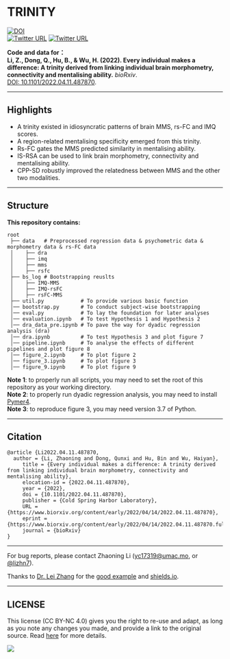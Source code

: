 # TRINITY

[![DOI](https://img.shields.io/badge/DOI-10.1101%2F2022.04.11.487870-blue)](https://doi.org/10.1101/2022.04.11.487870)<br />
[![Twitter URL](https://img.shields.io/twitter/url?label=%40lizhn7&style=social&url=https%3A%2F%2Ftwitter.com%2Flizhn7)](https://twitter.com/lizhn7)
[![Twitter URL](https://img.shields.io/twitter/url?label=%40ANDlab3&style=social&url=https%3A%2F%2Ftwitter.com%2Flizhn7)](https://twitter.com/ANDlab3)

**Code and data for： <br />**
**Li, Z., Dong, Q., Hu, B., & Wu, H. (2022). Every individual makes a difference: A trinity derived from linking individual brain morphometry, connectivity and mentalising ability.** *bioRxiv*. <br />
[DOI: 10.1101/2022.04.11.487870](https://doi.org/10.1101/2022.04.11.487870).
___

## Highlights
- A trinity existed in idiosyncratic patterns of brain MMS, rs-FC and IMQ scores.
- A region-related mentalising specificity emerged from this trinity.
- Rs-FC gates the MMS predicted similarity in mentalising ability.
- IS-RSA can be used to link brain morphometry, connectivity and mentalising ability.
- CPP-SD robustly improved the relatedness between MMS and the other two modalities.
___

## Structure

**This repository contains:**
```
root
 ├── data   # Preprocessed regression data & psychometric data & morphometry data & rs-FC data
 │    ├── dra 
 │    ├── imq 
 │    ├── mms
 │    ├── rsfc
 ├── bs_log # Bootstrapping reuslts
 │    ├── IMQ-MMS
 │    ├── IMQ-rsFC
 │    ├── rsFC-MMS
 ├── util.py            # To provide various basic function
 │── bootstrap.py       # To conduct subject-wise bootstrapping 
 │── eval.py            # To lay the foundation for later analyses
 │── evaluation.ipynb   # To test Hypothesis 1 and Hypothesis 2
 │── dra_data_pre.ipynb # To pave the way for dyadic regression analysis (dra)
 │── dra.ipynb          # To test Hypothesis 3 and plot figure 7
 │── pipeline.ipynb     # To analyse the effects of different pipelines and plot figure 8
 │── figure_2.ipynb     # To plot figure 2
 │── figure_3.ipynb     # To plot figure 3
 │── figure_9.ipynb     # To plot figure 9
```

**Note 1**: to properly run all scripts, you may need to set the root of this repository as your working directory. <br />
**Note 2**: to properly run dyadic regression analysis, you may need to install [Pymer4](https://eshinjolly.com/pymer4/). <br />
**Note 3**: to reproduce figure 3, you may need version 3.7 of Python. <br />
___

## Citation

    @article {Li2022.04.11.487870,
      author = {Li, Zhaoning and Dong, Qunxi and Hu, Bin and Wu, Haiyan},
	     title = {Every individual makes a difference: A trinity derived from linking individual brain morphometry, connectivity and mentalising ability},
	     elocation-id = {2022.04.11.487870},
	     year = {2022},
	     doi = {10.1101/2022.04.11.487870},
	     publisher = {Cold Spring Harbor Laboratory},
	     URL = {https://www.biorxiv.org/content/early/2022/04/14/2022.04.11.487870},
	     eprint = {https://www.biorxiv.org/content/early/2022/04/14/2022.04.11.487870.full.pdf},
	     journal = {bioRxiv}
    }
    
___

For bug reports, please contact Zhaoning Li ([yc17319@umac.mo](mailto:yc17319@umac.mo), or [@lizhn7](https://twitter.com/lizhn7)).

Thanks to [Dr. Lei Zhang](https://github.com/lei-zhang) for the [good example](https://github.com/lei-zhang/SIT) and [shields.io](https://shields.io/).
___

## LICENSE

This license (CC BY-NC 4.0) gives you the right to re-use and adapt, as long as you note any changes you made, and provide a link to the original source. Read [here](https://creativecommons.org/licenses/by-nc/4.0/) for more details. 

![](https://upload.wikimedia.org/wikipedia/commons/9/99/Cc-by-nc_icon.svg)
